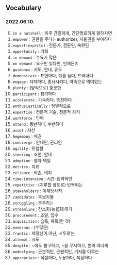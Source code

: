 ## Vocabulary 
### 2022.06.10.
0. `In a nutshell` : 아주 간결하게, 간단명료하게 말하자면  
1. `empower` : 권한을 주다(=authorize), 자율권을 부여하다  
2. `expert(experts)` : 전문가, 전문된, 숙련된  
3. `opportunity` : 기회  
4. `in demand` : 수요가 많은  
5. `on demand` : 요구만 있다면, 언제든지  
6. `guidance` : 지도, 안내, 유도  
7. `demonstrate` : 표현하다, 예를 들다, 드러내다  
8. `engage` : 차지하다, 종사시키다, 약속으로 엮여있는  
9. `plenty` : (양적으로) 충분한  
10. `participant` : 참가하다  
11. `accelerate` : 가속하다, 촉진하다  
12. `enthusiastically` : 정열적으로  
13. `expertise` : 전문적 기술, 전문적 지식  
14. `workforce` : 인력  
15. `attend` : 동반하다, 수반하다  
16. `asset` : 자산  
17. `hegemony` : 패권  
18. `concierge` : 안내인, 관리인  
19. `agility` : 민첩함  
20. `steering` : 조언, 안내  
21. `adoption` : 양자 택일  
22. `metrics` : 지표  
23. `reliance` : 의존, 의지  
24. `time-intensive` : 시간-집약적인  
25. `repetitive` : (지루할 정도로) 반복되는  
26. `stakeholders` : 이해당사자  
27. `candidates` : 후보자들  
28. `struggling` : 분투하는  
29. `streamline` : 간소화(능률화)하다  
30. `procurement` : 조달, 입수  
31. `acquisition` : 습득, 취득(한 것)  
32. `numerous` : (수많은)  
33. `frantic` : 제정신이 아닌, 서두르는  
34. `attempt` : 시도  
35. `despite` : ~에도 불구하고, ~을 무시하고, 본의 아니게  
36. `underlying` : 근본적인, 근원적인, 기저를 이루는  
37. `appropriate` : 적절하다, 도용하다, 책정하다  
